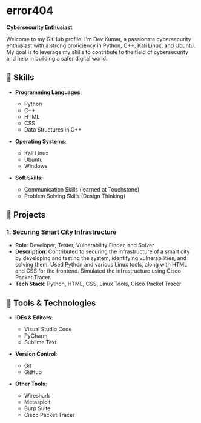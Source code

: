 # error404

**Cybersecurity Enthusiast**

Welcome to my GitHub profile! I'm Dev Kumar, a passionate cybersecurity enthusiast with a strong proficiency in Python, C++, Kali Linux, and Ubuntu.
My goal is to leverage my skills to contribute to the field of cybersecurity and help in building a safer digital world.

## 🚀 Skills

- **Programming Languages**: 
  - Python
  - C++
  - HTML
  - CSS
  - Data Structures in C++
    
- **Operating Systems**:
  - Kali Linux
  - Ubuntu
  - Windows
 
- **Soft Skills**:
  - Communication Skills (learned at Touchstone)
  - Problem Solving Skills (Design Thinking)

## 🌟 Projects

### 1. Securing Smart City Infrastructure
   - **Role**: Developer, Tester, Vulnerability Finder, and Solver
   - **Description**: Contributed to securing the infrastructure of a smart city by developing and testing the system, identifying vulnerabilities, and solving them. Used Python and various Linux tools, along with HTML and CSS for the frontend. Simulated the infrastructure using Cisco Packet Tracer.
   - **Tech Stack**: Python, HTML, CSS, Linux Tools, Cisco Packet Tracer

## 🔧 Tools & Technologies

- **IDEs & Editors**:
  - Visual Studio Code
  - PyCharm
  - Sublime Text
  
- **Version Control**:
  - Git
  - GitHub
  
- **Other Tools**:
  - Wireshark
  - Metasploit
  - Burp Suite
  - Cisco Packet Tracer


